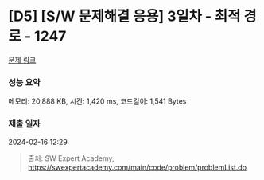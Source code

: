 # [D5] [S/W 문제해결 응용] 3일차 - 최적 경로 - 1247 

[문제 링크](https://swexpertacademy.com/main/code/problem/problemDetail.do?contestProbId=AV15OZ4qAPICFAYD) 

### 성능 요약

메모리: 20,888 KB, 시간: 1,420 ms, 코드길이: 1,541 Bytes

### 제출 일자

2024-02-16 12:29



> 출처: SW Expert Academy, https://swexpertacademy.com/main/code/problem/problemList.do